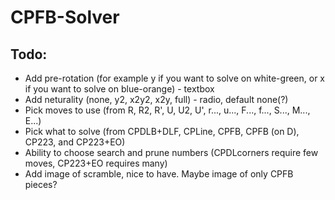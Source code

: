 # CPFB-Solver

## Todo:

* Add pre-rotation (for example y if you want to solve on white-green, or x if you want to solve on blue-orange) - textbox
* Add neturality (none, y2, x2y2, x2y, full) - radio, default none(?)
* Pick moves to use (from R, R2, R', U, U2, U', r..., u..., F..., f..., S..., M..., E...)
* Pick what to solve (from CPDLB+DLF, CPLine, CPFB, CPFB (on D), CP223, and CP223+EO)
* Ability to choose search and prune numbers (CPDLcorners require few moves, CP223+EO requires many)
* Add image of scramble, nice to have. Maybe image of only CPFB pieces?
